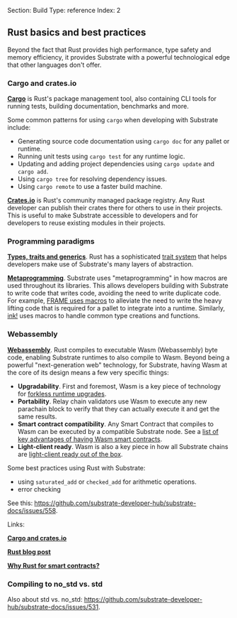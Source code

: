 Section: Build
Type: reference 
Index: 2

## Rust basics and best practices

Beyond the fact that Rust provides high performance, type safety and memory efficiency, it provides Substrate with a powerful technological edge that other languages don't offer.

### Cargo and crates.io

[**Cargo**](https://doc.rust-lang.org/cargo/guide/why-cargo-exists.html) is Rust's package management tool, also containing CLI tools for running tests, building documentation, benchmarks and more. 

Some common patterns for using `cargo` when developing with Substrate include:

- Generating source code documentation using `cargo doc` for any pallet or runtime.
- Running unit tests using `cargo test` for any runtime logic. 
- Updating and adding project dependencies using `cargo update` and `cargo add`.
- Using `cargo tree` for resolving dependency issues.
- Using `cargo remote` to use a faster build machine.

[**Crates.io**](https://crates.io/) is Rust's community managed package registry. 
Any Rust developer can publish their crates there for others to use in their projects. 
This is useful to make Substrate accessible to developers and for developers to reuse existing modules in their projects.

### Programming paradigms

[**Types, traits and generics**](https://doc.rust-lang.org/book/ch10-00-generics.html). Rust has a sophisticated [trait system](https://doc.rust-lang.org/book/ch19-03-advanced-traits.html) that helps developers make use of Substrate's many layers of abstraction.

[**Metaprogramming**](https://doc.rust-lang.org/book/ch19-06-macros.html). 
Substrate uses "metaprogramming" in how macros are used throughout its libraries.
This allows developers building with Substrate to write code that writes code, avoiding the need to write duplicate code.
For example, [FRAME uses macros](https://docs.substrate.io/v3/runtime/macros/) to alleviate the need to write the heavy lifting code that is required for a pallet to integrate into a runtime. 
Similarly, [ink!](https://paritytech.github.io/ink-docs/) uses macros to handle common type creations and functions.

### Webassembly 

[**Webassembly**](https://webassembly.org/). Rust compiles to executable Wasm (Webassembly) byte code, enabling Substrate runtimes to also compile to Wasm. 
Beyond being a powerful "next-generation web" technology, for Substrate, having Wasm at the core of its design means a few very specific things:

- **Upgradability**. First and foremost, Wasm is a key piece of technology for [forkless runtime upgrades](https://docs.substrate.io/v3/runtime/upgrades/).
- **Portability**. Relay chain validators use Wasm to execute any new parachain block to verify that they can actually execute it and get the same results.
- **Smart contract compatibility**. Any Smart Contract that compiles to Wasm can be executed by a compatible Substrate node. See a [list of key advantages of having Wasm smart contracts](https://paritytech.github.io/ink-docs/why-webassembly-for-smart-contracts).
- **Light-client ready**. Wasm is also a key piece in how all Substrate chains are [light-client ready out of the box](https://paritytech.github.io/substrate-connect/#wasm-light-clients). 

Some best practices using Rust with Substrate: 

- using `saturated_add` or `checked_add` for arithmetic operations.
- error checking 

See this: https://github.com/substrate-developer-hub/substrate-docs/issues/558. 

Links:

[**Cargo and crates.io**](https://doc.rust-lang.org/book/ch14-00-more-about-cargo.html)

[**Rust blog post**](https://thenewstack.io/rust-by-the-numbers-the-rust-programming-language-in-2021/)

[**Why Rust for smart contracts?**](https://paritytech.github.io/ink-docs/why-rust-for-smart-contracts)

### Compiling to no_std vs. std

Also about std vs. no_std: https://github.com/substrate-developer-hub/substrate-docs/issues/531.

